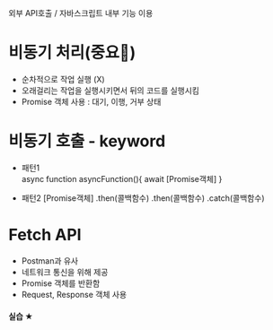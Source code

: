 외부 API호출 / 자바스크립트 내부 기능 이용

# 비동기 처리(중요💛)
- 순차적으로 작업 실행 (X)
- 오래걸리는 작업을 실행시키면서 뒤의 코드를 실행시킴
- Promise 객체 사용 : 대기, 이행, 거부 상태

# 비동기 호출 - keyword
- 패턴1   
    async function asyncFunction(){
            await [Promise객체]
    }
    
- 패턴2 
    [Promise객체]
          .then(콜백함수)
          .then(콜백함수)
          .catch(콜백함수)

# Fetch API
- Postman과 유사
- 네트워크 통신을 위해 제공
- Promise 객체를 반환함
- Request, Response 객체 사용


#### 실습 ★
